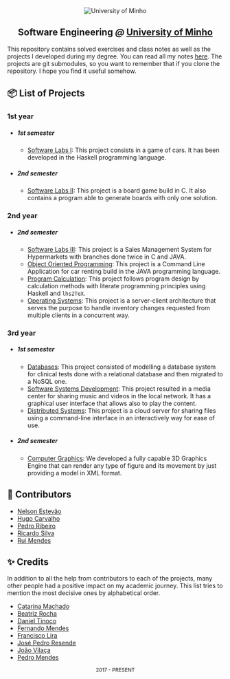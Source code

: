 [gitbook]: https://books.estevao.xyz/uminho

<div align="center">
  <img src="https://www.eng.uminho.pt/SiteAssets/Logo.PNG" alt="University of Minho">
  <br>
  <h2>
  <strong>Software Engineering</strong>
  <em>@</em>
  <strong><a href="https://www.uminho.pt/EN/">University of Minho</a></strong>
  </h2>
</div>

This repository contains solved exercises and class notes as well as the
projects I developed during my degree. You can read all my notes
[here][gitbook]. The projects are git submodules, so you want to remember that
if you clone the repository. I hope you find it useful somehow.

## :package: List of Projects

### **1st year**

- ##### 1st semester

  - [Software Labs I](/1st/1/Laboratórios%20de%20Informática%20I/Project):
    This project consists in a game of cars. It has been developed in the
    Haskell programming language.

- ##### 2nd semester

  - [Software Labs II](/1st/2/Laboratórios%20de%20Informática%20II/Project):
    This project is a board game build in C. It also contains a program able to
    generate boards with only one solution.

### **2nd year**

- ##### 2nd semester

  - [Software Labs III](/2nd/2/Laboratórios%20de%20Informática%20III/Project):
    This project is a Sales Management System for Hypermarkets with branches
    done twice in C and JAVA.
  - [Object Oriented Programming](/2nd/2/Programação%20Orientada%20aos%20Objetos/Project):
    This project is a Command Line Application for car renting build in the JAVA
    programming language.
  - [Program Calculation](/2nd/2/Cálculo%20de%20Programas/Project):
    This project follows program design by calculation methods with literate
    programming principles using Haskell and `lhs2TeX`.
  - [Operating Systems](/2nd/2/Sistemas%20Operativos/Project):
    This project is a server-client architecture that serves the purpose to
    handle inventory changes requested from multiple clients in a concurrent
    way.

### **3rd year**

- ##### 1st semester

  - [Databases](/3rd/1/Bases%20de%20Dados/Project):
    This project consisted of modelling a database system for clinical tests
    done with a relational database and then migrated to a NoSQL one.
  - [Software Systems Development](/3rd/1/Desenvolvimento%20de%20Sistemas%20de%20Software/Project):
    This project resulted in a media center for sharing music and videos in the
    local network. It has a graphical user interface that allows also to play
    the content.
  - [Distributed Systems](/3rd/1/Sistemas%20Distribuídos/Project):
    This project is a cloud server for sharing files using a command-line
    interface in an interactively way for ease of use.

- ##### 2nd semester
  - [Computer Graphics](/3rd/2/Computação%20Gráfica/Project):
    We developed a fully capable 3D Graphics Engine that can render any type
    of figure and its movement by just providing a model in XML format.

## :handshake: Contributors

- [Nelson Estevão][nelson]
- [Hugo Carvalho][hugo]
- [Pedro Ribeiro][pedro]
- [Ricardo Silva][ricardo]
- [Rui Mendes][rui]

[hugo]: https://github.com/HugoCarvalho99
[nelson]: https://github.com/nelsonmestevao
[pedro]: https://github.com/pedroribeiro22
[ricardo]: https://github.com/ricardoslv
[rui]: https://github.com/ruimendes29

## :sparkles: Credits

In addition to all the help from contributors to each of the projects, many
other people had a positive impact on my academic journey. This list tries to
mention the most decisive ones by alphabetical order.

- [Catarina Machado][catarina]
- [Beatriz Rocha][bia]
- [Daniel Tinoco][tinoco]
- [Fernando Mendes][frm]
- [Francisco Lira][lira]
- [José Pedro Resende][resende]
- [João Vilaça][vilaça]
- [Pedro Mendes][mendess]

[catarina]: https://github.com/catarinamachado
[bia]: https://github.com/beatrizfrocha
[frm]: https://github.com/frm
[lira]: https://github.com/FranciscoLira
[mendess]: https://github.com/mendess
[resende]: https://github.com/ZePedroResende
[tinoco]: https://github.com/0urobor0s
[vilaça]: https://github.com/machadovilaca

<div align="center">
  <sub>2017 - PRESENT</sub>
</div>
